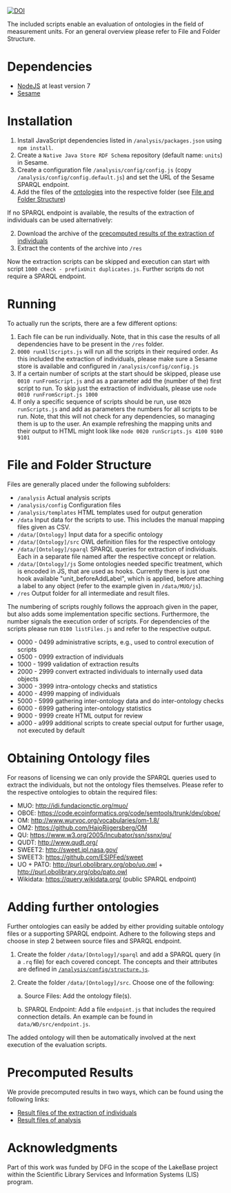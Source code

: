 [![DOI](https://zenodo.org/badge/22096/fusion-jena/unit-ontology-review.svg)](https://zenodo.org/badge/latestdoi/22096/fusion-jena/unit-ontology-review)

The included scripts enable an evaluation of ontologies in the field of measurement units.
For an general overview please refer to File and Folder Structure.

# Dependencies

* [NodeJS](https://nodejs.org/) at least version 7
* [Sesame](http://rdf4j.org/)

# Installation

1. Install JavaScript dependencies listed in `/analysis/packages.json` using `npm install`.
2. Create a `Native Java Store RDF Schema` repository (default name: `units`) in Sesame.
3. Create a configuration file `/analysis/config/config.js` (copy `/analysis/config/config.default.js`) and set the URL of the Sesame SPARQL endpoint.
4. Add the files of the [ontologies](#obtaining-ontology-files) into the respective folder (see [File and Folder Structure](#file-and-folder-structure))

If no SPARQL endpoint is available, the results of the extraction of individuals can be used alternatively:

2. Download the archive of the [precomputed results of the extraction of individuals](#precomputed-results)
3. Extract the contents of the archive into `/res`

Now the extraction scripts can be skipped and execution can start with script `1000 check - prefixUnit duplicates.js`. Further scripts do not require a SPARQL endpoint.

# Running

To actually run the scripts, there are a few different options:

1. Each file can be run individually. Note, that in this case the results of all dependencies have to be present in the `/res` folder.
2. `0000 runAllScripts.js` will run all the scripts in their required order. As this included the extraction of individuals, please make sure a Sesame store is available and configured in `/analysis/config/config.js `
3. If a certain number of scripts at the start should be skipped, please use `0010 runFromScript.js` and as a parameter add the (number of the) first script to run.
To skip just the extraction of individuals, please use
`node 0010 runFromScript.js 1000`
4. If only a specific sequence of scripts should be run, use `0020 runScripts.js` and add as parameters the numbers for all scripts to be run. Note, that this will not check for any dependencies, so managing them is up to the user. An example refreshing the mapping units and their output to HTML might look like
`node 0020 runScripts.js 4100 9100 9101`

# File and Folder Structure

Files are generally placed under the following subfolders:

* `/analysis` Actual analysis scripts
* `/analysis/config` Configuration files
* `/analysis/templates`  HTML templates used for output generation
* `/data` Input data for the scripts to use. This includes the manual mapping files given as CSV.
* `/data/[Ontology]`  Input data for a specific ontology
* `/data/[Ontology]/src`  OWL definition files for the respective ontology
* `/data/[Ontology]/sparql` SPARQL queries for extraction of individuals. Each in a separate file named after the respective concept or relation.
* `/data/[Ontology]/js` Some ontologies needed specific treatment, which is encoded in JS, that are used as hooks. Currently there is just one hook available "unit_beforeAddLabel", which is applied, before attaching a label to any object (refer to the example given in `/data/MUO/js`).
* `/res`  Output folder for all intermediate and result files.

The numbering of scripts roughly follows the approach given in the paper, but also adds some implementation specific sections.
Furthermore, the number signals the execution order of scripts.
For dependencies of the scripts please run `0100 listFiles.js` and refer to the respective output.

* 0000 - 0499 administrative scripts, e.g., used to control execution of scripts 
* 0500 - 0999 extraction of individuals
* 1000 - 1999 validation of extraction results
* 2000 - 2999 convert extracted individuals to internally used data objects
* 3000 - 3999 intra-ontology checks and statistics
* 4000 - 4999 mapping of individuals
* 5000 - 5999 gathering inter-ontology data and do inter-ontology checks
* 6000 - 6999 gathering inter-ontology statistics
* 9000 - 9999 create HTML output for review
* a000 - a999 additional scripts to create special output for further usage, not executed by default

# Obtaining Ontology files

For reasons of licensing we can only provide the SPARQL queries used to extract the individuals, but not the ontology files themselves. Please refer to the respective ontologies to obtain the required files:

* MUO: http://idi.fundacionctic.org/muo/
* OBOE:  https://code.ecoinformatics.org/code/semtools/trunk/dev/oboe/
* OM: http://www.wurvoc.org/vocabularies/om-1.8/
* OM2:  https://github.com/HajoRijgersberg/OM
* QU: https://www.w3.org/2005/Incubator/ssn/ssnx/qu/
* QUDT: http://www.qudt.org/
* SWEET2: http://sweet.jpl.nasa.gov/
* SWEET3: https://github.com/ESIPFed/sweet
* UO + PATO: http://purl.obolibrary.org/obo/uo.owl + http://purl.obolibrary.org/obo/pato.owl
* Wikidata: https://query.wikidata.org/ (public SPARQL endpoint)

# Adding further ontologies

Further ontologies can easily be added by either providing suitable ontology files or a supporting SPARQL endpoint. Adhere to the following steps and choose in step 2 between source files and SPARQL endpoint.

1. Create the folder `/data/[Ontology]/sparql` and add a SPARQL query (in a `.rq` file) for each covered concept. The concepts and their attributes are defined in [`/analysis/config/structure.js`](../master/analysis/config/structure.js).
2. Create the folder `/data/[Ontology]/src`. Choose one of the following:

    a. Source Files: Add the ontology file(s).
    
    b. SPARQL Endpoint: Add a file `endpoint.js` that includes the required connection details. An example can be found in `data/WD/src/endpoint.js`.

The added ontology will then be automatically involved at the next execution of the evaluation scripts. 

# Precomputed Results

We provide precomputed results in two ways, which can be found using the following links:

* [Result files of the extraction of individuals](https://github.com/fusion-jena/unit-ontology-review-results/releases/download/v1.4.0/extracted_individuals.zip)
* [Result files of analysis](https://github.com/fusion-jena/unit-ontology-review-results/archive/v1.4.0.zip)

# Acknowledgments

Part of this work was funded by DFG in the scope of the LakeBase project within the Scientific Library Services and Information Systems (LIS) program.
